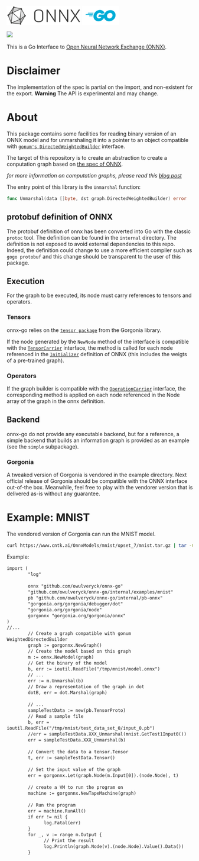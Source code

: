 ![ONNX Logo](vignettes/imgs/ONNX_logo_main.png) ![Go Logo](vignettes/imgs/Go-Logo_Blue.png)

[![](https://godoc.org/github.com/owulveryck/onnx-go?status.svg)](http://godoc.org/github.com/owulveryck/onnx-go)

This is a Go Interface to [Open Neural Network Exchange (ONNX)](https://onnx.ai/).

# Disclaimer

The implementation of the spec is partial on the import, and non-existent for the export.
**Warning** The API is experimental and may change.

# About

This package contains some facilities for reading binary version of an ONNX model and for unmarshaling it into a pointer to 
an object compatible with [`gonum's DirectedWeightedBuilder`](https://godoc.org/gonum.org/v1/gonum/graph#DirectedWeightedBuilder) interface.

The target of this repository is to create an abstraction to create a conputation graph based on [the spec of ONNX](https://github.com/onnx/onnx/blob/master/docs/IR.md).

_for more information on computation graphs, please read this [blog post](http://gopherdata.io/post/deeplearning_in_go_part_1/)_

The entry point of this library is the `Unmarshal` function:

```go 
func Unmarshal(data []byte, dst graph.DirectedWeightedBuilder) error
```

## protobuf definition of ONNX

The protobuf definition of onnx has been converted into Go with the classic `protoc` tool. The definition can be found in the `internal` directory.
The definition is not exposed to avoid external dependencies to this repo. Indeed, the definition could change to use a more efficient compiler such
as `gogo protobuf` and this change should be transparent to the user of this package.

## Execution

For the graph to be executed, its node must carry references to tensors and operators.

### Tensors

onnx-go relies on the [`tensor package`](https://godoc.org/gorgonia.org/tensor) from the Gorgonia library.

If the node generated by the `NewNode` method of the interface is compatible with the [`TensorCarrier`](https://godoc.org/github.com/owulveryck/onnx-go#TensorCarrier)
interface, the method is called for each node referenced in the
[`Initializer`](https://github.com/onnx/onnx/blob/master/docs/IR.md) definition of ONNX (this includes the weigts of a pre-trained graph).

### Operators

If the graph builder is compatible with the [`OperationCarrier`](https://godoc.org/github.com/owulveryck/onnx-go#OperationCarrier) interface, the corresponding method is applied on each node referenced in the Node array of the graph in the onnx definition.

## Backend

onnx-go do not provide any executable backend, but for a reference, a simple backend that builds an information graph is provided as an example (see the `simple` subpackage).

### Gorgonia

A tweaked version of Gorgonia is vendored in the example directory. Next official release of Gorgonia should be compatible with the ONNX interface out-of-the box. Meanwhile, feel free to play
with the vendorer version that is delivered as-is without any guarantee.

# Example: MNIST

The vendored version of Gorgonia can run the MNIST model.

```sh
curl https://www.cntk.ai/OnnxModels/mnist/opset_7/mnist.tar.gz | tar -C /tmp -xzvf -
```

Example:

```
import (
        "log"

        onnx "github.com/owulveryck/onnx-go"
        "github.com/owulveryck/onnx-go/internal/examples/mnist"
        pb "github.com/owulveryck/onnx-go/internal/pb-onnx"
        "gorgonia.org/gorgonia/debugger/dot"
        "gorgonia.org/gorgonia/node"
        gorgonnx "gorgonia.org/gorgonia/onnx"
)
//...
        // Create a graph compatible with gonum WeightedDirectedBuilder
        graph := gorgonnx.NewGraph()
        // Create the model based on this graph
        m := onnx.NewModel(graph)
        // Get the binary of the model
        b, err := ioutil.ReadFile("/tmp/mnist/model.onnx")
        // ...
        err := m.Unmarshal(b)
        // Draw a representation of the graph in dot
        dotB, err = dot.Marshal(graph)

        // ... 
        sampleTestData := new(pb.TensorProto)
        // Read a sample file
        b, err = ioutil.ReadFile("/tmp/mnist/test_data_set_0/input_0.pb")
        //err = sampleTestData.XXX_Unmarshal(mnist.GetTest1Input0())
        err = sampleTestData.XXX_Unmarshal(b)
        
        // Convert the data to a tensor.Tensor
        t, err := sampleTestData.Tensor()

        // Set the input value of the graph
        err = gorgonnx.Let(graph.Node(m.Input[0]).(node.Node), t)

        // create a VM to run the program on
        machine := gorgonnx.NewTapeMachine(graph)

        // Run the program
        err = machine.RunAll()
        if err != nil {
              log.Fatal(err)
        }
        for _, v := range m.Output {
              // Print the result
              log.Println(graph.Node(v).(node.Node).Value().Data())
        }
```
